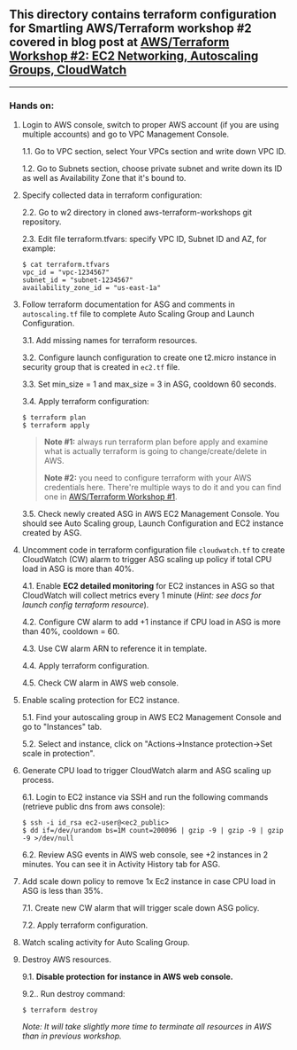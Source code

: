 ## This directory contains terraform configuration for Smartling AWS/Terraform workshop #2 covered in blog post at [AWS/Terraform Workshop #2: EC2 Networking, Autoscaling Groups, CloudWatch](https://tech.smartling.com/aws-terraform-workshop-2-ec2-networking-autoscaling-groups-cloudwatch-12ee08c17)

---

### **Hands on:**

1. Login to AWS console, switch to proper AWS account (if you are using multiple accounts) and go to VPC Management Console.

    1.1. Go to VPC section, select Your VPCs section and write down VPC ID.
    
    1.2. Go to Subnets section, choose private subnet and write down its ID as well as Availability Zone that it's bound to.

2. Specify collected data in terraform configuration:

    2.2. Go to w2 directory in cloned aws-terraform-workshops git repository.

    2.3. Edit file terraform.tfvars: specify VPC ID, Subnet ID and AZ, for example:
    ```
    $ cat terraform.tfvars
    vpc_id = "vpc-1234567"
    subnet_id = "subnet-1234567"
    availability_zone_id = "us-east-1a"
    ```

3. Follow terraform documentation for ASG and comments in `autoscaling.tf` file to complete Auto Scaling Group and Launch Configuration.

    3.1. Add missing names for terraform resources.

    3.2. Configure launch configuration to create one t2.micro instance in security group that is created in `ec2.tf` file.

    3.3. Set min_size = 1 and max_size = 3 in ASG, cooldown 60 seconds.

    3.4. Apply terraform configuration:
    ```
    $ terraform plan
    $ terraform apply
    ```

    > **Note #1:** always run terraform plan before apply and examine what is actually terraform is going to change/create/delete in AWS.
    >
    > **Note #2:** you need to configure terraform with your AWS credentials here. There're multiple ways to do it and you can find one in [AWS/Terraform Workshop #1](../w1/README.md).

    3.5. Check newly created ASG in AWS EC2 Management Console. You should see Auto Scaling group, Launch Configuration and EC2 instance created by ASG.

4. Uncomment code in terraform configuration file `cloudwatch.tf` to create CloudWatch (CW) alarm to trigger ASG scaling up policy if total CPU load in ASG is more than 40%.

    4.1. Enable **EC2 detailed monitoring** for EC2 instances in ASG so that CloudWatch will collect metrics every 1 minute (*Hint: see docs for launch config terraform resource*).
 
    4.2. Configure CW alarm to add +1 instance if CPU load in ASG is more than 40%, cooldown = 60.
  
    4.3. Use CW alarm ARN to reference it in template.
  
    4.4. Apply terraform configuration.
  
    4.5. Check CW alarm in AWS web console.

5. Enable scaling protection for EC2 instance.

    5.1. Find your autoscaling group in AWS EC2 Management Console and go to "Instances" tab.
  
    5.2. Select and instance, click on "Actions->Instance protection->Set scale in protection".

6. Generate CPU load to trigger CloudWatch alarm and ASG scaling up process.
  
    6.1. Login to EC2 instance via SSH and run the following commands (retrieve public dns from aws console):
    ```
    $ ssh -i id_rsa ec2-user@<ec2_public>
    $ dd if=/dev/urandom bs=1M count=200096 | gzip -9 | gzip -9 | gzip -9 >/dev/null
    ```

    6.2. Review ASG events in AWS web console, see +2 instances in 2 minutes. You can see it in Activity History tab for ASG.

7. Add scale down policy to remove 1x Ec2 instance in case CPU load in ASG is less than 35%.
  
    7.1. Create new CW alarm that will trigger scale down ASG policy.
  
    7.2. Apply terraform configuration.

8. Watch scaling activity for Auto Scaling Group.

9. Destroy AWS resources.
  
    9.1. **Disable protection for instance in AWS web console.**
  
    9.2.. Run destroy command:
    ```
    $ terraform destroy
    ```

    *Note: It will take slightly more time to terminate all resources in AWS than in previous workshop.*